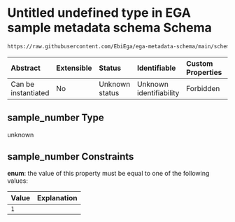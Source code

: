 # Untitled undefined type in EGA sample metadata schema Schema

```txt
https://raw.githubusercontent.com/EbiEga/ega-metadata-schema/main/schemas/EGA.sample.json#/properties/sample_grouping/oneOf/1/properties/sample_number
```



| Abstract            | Extensible | Status         | Identifiable            | Custom Properties | Additional Properties | Access Restrictions | Defined In                                                                   |
| :------------------ | :--------- | :------------- | :---------------------- | :---------------- | :-------------------- | :------------------ | :--------------------------------------------------------------------------- |
| Can be instantiated | No         | Unknown status | Unknown identifiability | Forbidden         | Allowed               | none                | [EGA.sample.json\*](../../../schemas/EGA.sample.json "open original schema") |

## sample\_number Type

unknown

## sample\_number Constraints

**enum**: the value of this property must be equal to one of the following values:

| Value | Explanation |
| :---- | :---------- |
| `1`   |             |
